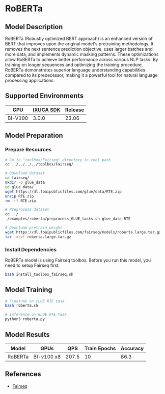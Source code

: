 # RoBERTa

## Model Description

RoBERTa (Robustly optimized BERT approach) is an enhanced version of BERT that improves upon the original model's
pretraining methodology. It removes the next sentence prediction objective, uses larger batches and more data, and
implements dynamic masking patterns. These optimizations allow RoBERTa to achieve better performance across various NLP
tasks. By training on longer sequences and optimizing the training procedure, RoBERTa demonstrates superior language
understanding capabilities compared to its predecessor, making it a powerful tool for natural language processing
applications.

## Supported Environments

| GPU    | [IXUCA SDK](https://gitee.com/deep-spark/deepspark#%E5%A4%A9%E6%95%B0%E6%99%BA%E7%AE%97%E8%BD%AF%E4%BB%B6%E6%A0%88-ixuca) | Release |
|--------|-----------|---------|
| BI-V100 | 3.0.0     |  23.06  |

## Model Preparation

### Prepare Resources

```bash
# Go to "toolbox/Fairseq" directory in root path
cd ../../../../toolbox/Fairseq/

# Download dataset
cd fairseq/
mkdir -p glue_data
cd glue_data/
wget https://dl.fbaipublicfiles.com/glue/data/RTE.zip
unzip RTE.zip
rm -rf RTE.zip

# Preprocess dataset
cd ../
./examples/roberta/preprocess_GLUE_tasks.sh glue_data RTE

# Download pretrain weight
wget https://dl.fbaipublicfiles.com/fairseq/models/roberta.large.tar.gz
tar -xzvf roberta.large.tar.gz
```

### Install Dependencies

RoBERTa model is using Fairseq toolbox. Before you run this model, you need to setup Fairseq first.

```bash
bash install_toolbox_fairseq.sh
```

## Model Training

```bash
# Finetune on CLUE RTE task
bash roberta.sh

# Inference on GLUE RTE task
python3 roberta.py
```

## Model Results

| Model   | GPUs       | QPS   | Train Epochs | Accuracy |
|---------|------------|-------|--------------|----------|
| RoBERTa | BI-v100 x8 | 207.5 | 10           | 86.3     |

## References

- [Fairseq](https://github.com/facebookresearch/fairseq/tree/v0.10.2)
